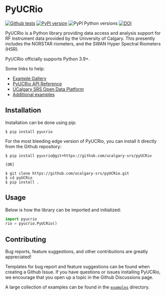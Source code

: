 # PyUCRio

[![Github tests](https://github.com/ucalgary-srs/pyUCRio/actions/workflows/tests_default.yml/badge.svg)](https://github.com/ucalgary-srs/pyUCRio/actions/workflows/tests_default.yml)
[![PyPI version](https://img.shields.io/pypi/v/pyucrio.svg)](https://pypi.python.org/pypi/pyucrio/)
![PyPI Python versions](https://img.shields.io/pypi/pyversions/pyucrio)
[![DOI](https://zenodo.org/badge/DOI/10.5281/zenodo.14239005.svg)](https://doi.org/10.5281/zenodo.14239005)

PyUCRio is a Python library providing data access and analysis support for RF instrument data provided by the University of Calgary. This presently includes the NORSTAR riometers, and the SWAN Hyper Spectral Riometers (HSR).

PyUCRio officially supports Python 3.9+.

Some links to help:
- [Example Gallery](https://data.phys.ucalgary.ca/working_with_data/index.html#python)
- [PyUCRio API Reference](https://docs-pyucrio.phys.ucalgary.ca)
- [UCalgary SRS Open Data Platform](https://data.phys.ucalgary.ca)
- [Additional examples](https://github.com/ucalgary-srs/pyUCRio/tree/main/examples)

## Installation

Installation can be done using pip:

```console
$ pip install pyucrio
```

For the most bleeding edge version of PyUCRio, you can install it directly from the Github repository:

```console
$ pip install pyucrio@git+https://github.com/ucalgary-srs/pyUCRio

[OR]

$ git clone https://github.com/ucalgary-srs/pyUCRio.git
$ cd pyUCRio
$ pip install .
```

## Usage

Below is how the library can be imported and initialized:

```python
import pyucrio
rio = pyucrio.PyUCRio()
```

## Contributing

Bug reports, feature suggestions, and other contributions are greatly appreciated!

Templates for bug report and feature suggestions can be found when creating a Github Issue. If you have questions or issues installing PyUCRio, we encourage that you open up a topic in the Github Discussions page.

A large collection of examples can be found in the [`examples`](https://github.com/ucalgary-srs/pyUCRio/tree/main/examples) directory. 
